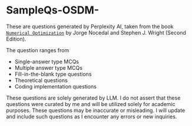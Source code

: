 # SampleQs-OSDM-
These are questions generated by Perplexity AI, taken from the book [`Numerical Optimization`](https://drive.google.com/file/d/1PUcIqcuUwBxPVSYNZE6JOoIkZRO5ALCQ/view?usp=sharing) by Jorge Nocedal and Stephen J. Wright (Second Edition).

The question ranges from
- Single-answer type MCQs
- Multiple answer type MCQs
- Fill-in-the-blank type questions
- Theoretical questions
- Coding implementation questions

These questions are solely generated by LLM. I do not assert that these questions were curated by me and will be utilized solely for academic purposes. These questions may be inaccurate or misleading. I will update and include such questions as I encounter any errors or new inquiries.
